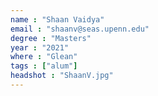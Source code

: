 ```yaml
---
name : "Shaan Vaidya"
email : "shaanv@seas.upenn.edu"
degree : "Masters"
year : "2021"
where : "Glean"
tags : ["alum"]
headshot : "ShaanV.jpg"
---
```

